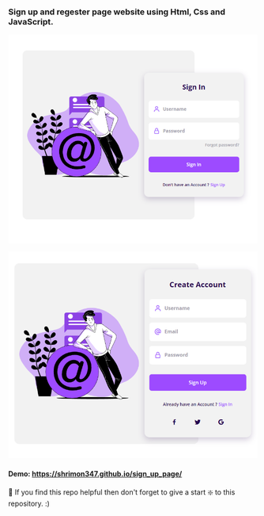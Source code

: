 ### Sign up and regester page website using Html, Css and JavaScript.

![E-commerce website](https://github.com/shrimon347/sign_up_page/blob/main/first.PNG?raw=true)

![E-commerce website](https://github.com/shrimon347/sign_up_page/blob/main/Capture.PNG?raw=true)


#### Demo: https://shrimon347.github.io/sign_up_page/



🙏 If you find this repo helpful then don't forget to give a start ❇️  to this repository. :)
